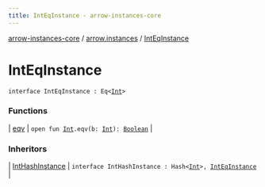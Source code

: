 ```yaml
---
title: IntEqInstance - arrow-instances-core
---
```


[arrow-instances-core](../../index.html) / [arrow.instances](../index.html) / [IntEqInstance](./index.html)

# IntEqInstance

`interface IntEqInstance : Eq<`[`Int`](https://kotlinlang.org/api/latest/jvm/stdlib/kotlin/-int/index.html)`>`

### Functions

| [eqv](eqv.html) | `open fun `[`Int`](https://kotlinlang.org/api/latest/jvm/stdlib/kotlin/-int/index.html)`.eqv(b: `[`Int`](https://kotlinlang.org/api/latest/jvm/stdlib/kotlin/-int/index.html)`): `[`Boolean`](https://kotlinlang.org/api/latest/jvm/stdlib/kotlin/-boolean/index.html) |

### Inheritors

| [IntHashInstance](../-int-hash-instance/index.html) | `interface IntHashInstance : Hash<`[`Int`](https://kotlinlang.org/api/latest/jvm/stdlib/kotlin/-int/index.html)`>, `[`IntEqInstance`](./index.html) |

